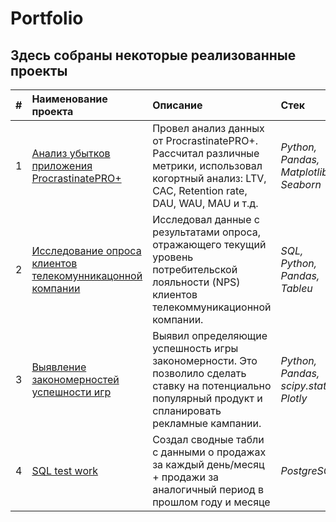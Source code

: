 # Portfolio
## Здесь собраны некоторые реализованные проекты

| # | Наименование проекта | Описание |  Стек |
| :---------------------- | :---------------------- | :---------------------- | :---------------------- | 
| 1 | [Анализ убытков приложения ProcrastinatePRO+](Project1) | Провел анализ данных от ProcrastinatePRO+. Рассчитал различные метрики, использовал когортный анализ: LTV, CAC, Retention rate, DAU, WAU, MAU и т.д. | *Python, Pandas, Matplotlib, Seaborn* |
| 2 | [Исследование опроса клиентов телекомунникацонной компании](Project2) | Исследовал данные с результатами опроса, отражающего текущий уровень потребительской лояльности (NPS) клиентов телекоммуникационной компании. | *SQL, Python, Pandas, Tableu* |
| 3 | [Выявление закономерностей успешности игр](Project3) | Выявил определяющие успешность игры закономерности. Это позволило сделать ставку на потенциально популярный продукт и спланировать рекламные кампании. | *Python, Pandas, scipy.stats, Plotly* |
| 4 | [SQL test work](project4) | Создал сводные табли с данными о продажах за каждый день/месяц + продажи за аналогичный период в прошлом году и месяце | *PostgreSQL* |



